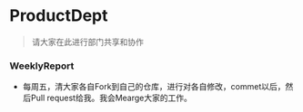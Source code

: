 # ProductDept
> 请大家在此进行部门共享和协作

### WeeklyReport
- 每周五，清大家各自Fork到自己的仓库，进行对各自修改，commet以后，然后Pull request给我。我会Mearge大家的工作。
